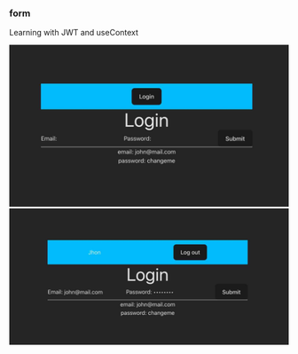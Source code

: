 ### form 
Learning with JWT and useContext

![alt](./src/assets/form1.jpg)
![alt](./src/assets/form.jpg)
